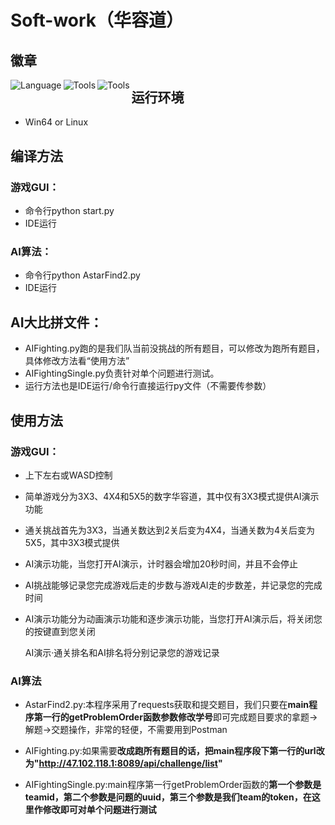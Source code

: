 # Soft-work（华容道）

## 徽章

<img src="https://img.shields.io/badge/Language-python-brightgreen" alt="Language" align="left"/><img src="https://img.shields.io/badge/Tool-PyQt5-yellowgreen" alt="Tools" align="left"/><img src="https://img.shields.io/badge/Tool-unittest-orange" alt="Tools" align="left"/>



## 运行环境

- Win64 or Linux

## 编译方法

### 游戏GUI：

- 命令行python start.py
- IDE运行

### AI算法：

- 命令行python AstarFind2.py
- IDE运行

## AI大比拼文件：

- AIFighting.py跑的是我们队当前没挑战的所有题目，可以修改为跑所有题目，具体修改方法看“使用方法”
- AIFightingSingle.py负责针对单个问题进行测试。
- 运行方法也是IDE运行/命令行直接运行py文件（不需要传参数） 

## 使用方法

### 游戏GUI：

- 上下左右或WASD控制

- 简单游戏分为3X3、4X4和5X5的数字华容道，其中仅有3X3模式提供AI演示功能

- 通关挑战首先为3X3，当通关数达到2关后变为4X4，当通关数为4关后变为5X5，其中3X3模式提供

- AI演示功能，当您打开AI演示，计时器会增加20秒时间，并且不会停止

- AI挑战能够记录您完成游戏后走的步数与游戏AI走的步数差，并记录您的完成时间

- AI演示功能分为动画演示功能和逐步演示功能，当您打开AI演示后，将关闭您的按键直到您关闭

  AI演示·通关排名和AI排名将分别记录您的游戏记录

### AI算法

- AstarFind2.py:本程序采用了requests获取和提交题目，我们只要在**main程序第一行的getProblemOrder函数参数修改学号**即可完成题目要求的拿题->解题->交题操作，非常的轻便，不需要用到Postman

- AIFighting.py:如果需要**改成跑所有题目的话，把main程序段下第一行的url改为"http://47.102.118.1:8089/api/challenge/list"**

- AIFightingSingle.py:main程序第一行getProblemOrder函数的**第一个参数是teamid，第二个参数是问题的uuid，第三个参数是我们team的token，在这里作修改即可对单个问题进行测试**

  






















